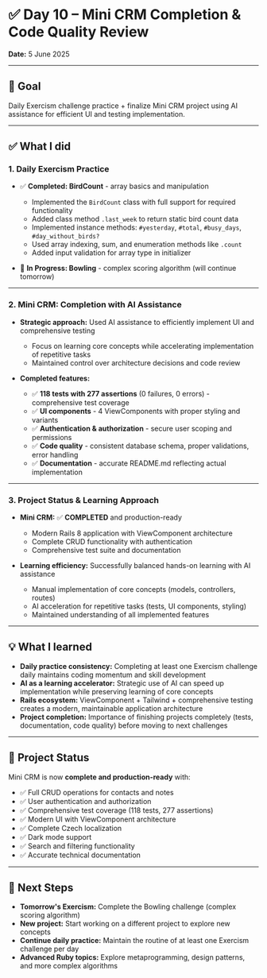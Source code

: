 # ✅ Day 10 – Mini CRM Completion & Code Quality Review

**Date:** 5 June 2025

---

## 🎯 Goal

Daily Exercism challenge practice + finalize Mini CRM project using AI assistance for efficient UI and testing implementation.

---

## ✅ What I did

### 1. Daily Exercism Practice

- ✅ **Completed: BirdCount** - array basics and manipulation
  - Implemented the `BirdCount` class with full support for required functionality
  - Added class method `.last_week` to return static bird count data
  - Implemented instance methods: `#yesterday`, `#total`, `#busy_days`, `#day_without_birds?`
  - Used array indexing, sum, and enumeration methods like `.count`
  - Added input validation for array type in initializer

- 🔄 **In Progress: Bowling** - complex scoring algorithm (will continue tomorrow)

---

### 2. Mini CRM: Completion with AI Assistance

- **Strategic approach:** Used AI assistance to efficiently implement UI and comprehensive testing
  - Focus on learning core concepts while accelerating implementation of repetitive tasks
  - Maintained control over architecture decisions and code review

- **Completed features:**
  - ✅ **118 tests with 277 assertions** (0 failures, 0 errors) - comprehensive test coverage
  - ✅ **UI components** - 4 ViewComponents with proper styling and variants
  - ✅ **Authentication & authorization** - secure user scoping and permissions
  - ✅ **Code quality** - consistent database schema, proper validations, error handling
  - ✅ **Documentation** - accurate README.md reflecting actual implementation

---

### 3. Project Status & Learning Approach

- **Mini CRM:** ✅ **COMPLETED** and production-ready
  - Modern Rails 8 application with ViewComponent architecture
  - Complete CRUD functionality with authentication
  - Comprehensive test suite and documentation

- **Learning efficiency:** Successfully balanced hands-on learning with AI assistance
  - Manual implementation of core concepts (models, controllers, routes)
  - AI acceleration for repetitive tasks (tests, UI components, styling)
  - Maintained understanding of all implemented features

---

## 💡 What I learned

- **Daily practice consistency:** Completing at least one Exercism challenge daily maintains coding momentum and skill development
- **AI as a learning accelerator:** Strategic use of AI can speed up implementation while preserving learning of core concepts
- **Rails ecosystem:** ViewComponent + Tailwind + comprehensive testing creates a modern, maintainable application architecture
- **Project completion:** Importance of finishing projects completely (tests, documentation, code quality) before moving to next challenges

---

## 🏁 Project Status

Mini CRM is now **complete and production-ready** with:
- ✅ Full CRUD operations for contacts and notes
- ✅ User authentication and authorization
- ✅ Comprehensive test coverage (118 tests, 277 assertions)
- ✅ Modern UI with ViewComponent architecture
- ✅ Complete Czech localization
- ✅ Dark mode support
- ✅ Search and filtering functionality
- ✅ Accurate technical documentation

---

## 🔭 Next Steps

- **Tomorrow's Exercism:** Complete the Bowling challenge (complex scoring algorithm)
- **New project:** Start working on a different project to explore new concepts
- **Continue daily practice:** Maintain the routine of at least one Exercism challenge per day
- **Advanced Ruby topics:** Explore metaprogramming, design patterns, and more complex algorithms